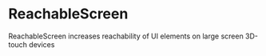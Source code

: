 # ReachableScreen
ReachableScreen increases reachability of UI elements on large screen 3D-touch devices
